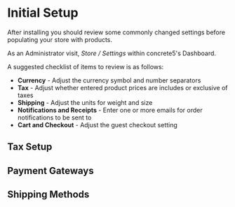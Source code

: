 # Initial Setup

After installing you should review some commonly changed settings before populating your store with products.

As an Administrator visit, *Store / Settings* within concrete5's Dashboard.

A suggested checklist of items to review is as follows:

- **Currency** - Adjust the currency symbol and number separators
- **Tax** - Adjust whether entered product prices are includes or exclusive of taxes
- **Shipping** - Adjust the units for weight and size
- **Notifications and Receipts** - Enter one or more emails for order notifications to be sent to
- **Cart and Checkout** - Adjust the guest checkout setting


## Tax Setup

## Payment Gateways

## Shipping Methods

